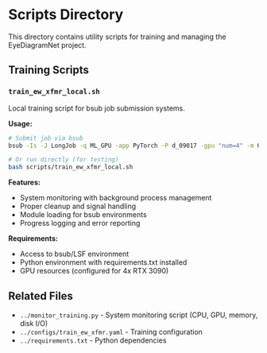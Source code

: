 # Scripts Directory

This directory contains utility scripts for training and managing the EyeDiagramNet project.

## Training Scripts

### `train_ew_xfmr_local.sh`
Local training script for bsub job submission systems.

**Usage:**
```bash
# Submit job via bsub
bsub -Is -J LongJob -q ML_GPU -app PyTorch -P d_09017 -gpu "num=4" -m GPU_3090_4 < scripts/train_ew_xfmr_local.sh

# Or run directly (for testing)
bash scripts/train_ew_xfmr_local.sh
```

**Features:**
- System monitoring with background process management
- Proper cleanup and signal handling
- Module loading for bsub environments
- Progress logging and error reporting

**Requirements:**
- Access to bsub/LSF environment
- Python environment with requirements.txt installed
- GPU resources (configured for 4x RTX 3090)

## Related Files

- `../monitor_training.py` - System monitoring script (CPU, GPU, memory, disk I/O)
- `../configs/train_ew_xfmr.yaml` - Training configuration
- `../requirements.txt` - Python dependencies 